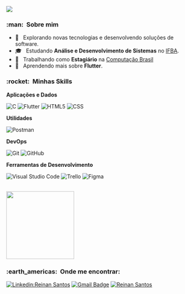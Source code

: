 
![](https://komarev.com/ghpvc/?username=ReinanS&color=006bed)

<h3> :man: &nbsp;Sobre mim </h3>

- 🤔 &nbsp; Explorando novas tecnologias e desenvolvendo soluções de software.
- 🎓 &nbsp; Estudando **Análise e Desenvolvimento de Sistemas** no <a href="https://portal.ifba.edu.br/salvador">IFBA</a>.
- 💼 &nbsp; Trabalhando como **Estagiário** na <a href="http://computacaobrasil.com.br/">Computação Brasil</a>
- 🌱 &nbsp; Aprendendo mais sobre **Flutter**.

<h3> :rocket: &nbsp;Minhas Skills </h3>

**Aplicações e Dados**

  ![C](https://img.shields.io/badge/-C-333333?style=flat&logo=C%2B%2B&logoColor=00599C)
  ![Flutter](https://img.shields.io/badge/-Flutter-333333?style=flat&logo=Flutter)
  ![HTML5](https://img.shields.io/badge/-HTML5-333333?style=flat&logo=HTML5)
  ![CSS](https://img.shields.io/badge/-CSS-333333?style=flat&logo=CSS3&logoColor=1572B6)
  <!-- ![Java](https://img.shields.io/badge/-Java-333333?style=flat&logo=Java&logoColor=007396)
  ![JavaScript](https://img.shields.io/badge/-JavaScript-333333?style=flat&logo=javascript) -->
  <!-- ![React](https://img.shields.io/badge/-React-333333?style=flat&logo=react)
  ![React Native](https://img.shields.io/badge/-React%20Native-333333?style=flat&logo=react) -->
  <!-- ![MySQL](https://img.shields.io/badge/-MySQL-333333?style=flat&logo=mysql) -->

**Utilidades**

  ![Postman](https://img.shields.io/badge/-Postman-333333?style=flat&logo=postman)

**DevOps**

  ![Git](https://img.shields.io/badge/-Git-333333?style=flat&logo=git)
  ![GitHub](https://img.shields.io/badge/-GitHub-333333?style=flat&logo=github)
  
  <!-- ![Docker](https://img.shields.io/badge/-Docker-333333?style=flat&logo=docker)
  -->

**Ferramentas de Desenvolvimento**

  ![Visual Studio Code](https://img.shields.io/badge/-Visual%20Studio%20Code-333333?style=flat&logo=visual-studio-code&logoColor=007ACC)
  ![Trello](https://img.shields.io/badge/-Trello-333333?style=flat&logo=trello&logoColor=007ACC)
  ![Figma](https://img.shields.io/badge/-Figma-333333?style=flat&logo=figma&logoColor=007ACC)
 
<br/>

<a href="https://github.com/ReinanS">
  <img height="180em" src="https://github-readme-stats.vercel.app/api?username=ReinanS&theme=default&show_icons=true" />
</a>

<br/>

<h3> :earth_americas: &nbsp;Onde me encontrar: </h3> 

[![Linkedin:Reinan Santos](https://img.shields.io/badge/-ReinanSantos-blue?style=flat-square&logo=Linkedin&logoColor=white&link=https://www.linkedin.com/in/reinan-santos99/)](https://www.linkedin.com/in/reinan-santos99/)
[![Gmail Badge](https://img.shields.io/badge/-reinansantoswork@gmail.com-006bed?style=flat-square&logo=Gmail&logoColor=white&link=mailto:reinansantoswork@gmail.com)](mailto:reinansantoswork@gmail.com)
[![Reinan Santos]( https://img.shields.io/github/followers/ReinanS?label=follow&style=social)](https://github.com/ReinanS)
